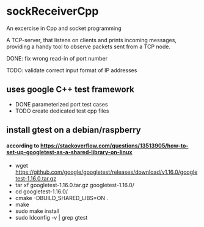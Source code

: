 # sockReceiverCpp

An excercise in Cpp and socket programming

A TCP-server, that listens on clients and prints incoming messages, providing a handy tool to observe packets sent from a TCP node.

DONE: fix wrong read-in of port number

TODO: validate correct input format of IP addresses

## uses google C++ test framework
* DONE parameterized port test cases
* TODO create dedicated test cpp files

## install gtest on a debian/raspberry
####  according to https://stackoverflow.com/questions/13513905/how-to-set-up-googletest-as-a-shared-library-on-linux
 
* wget https://github.com/google/googletest/releases/download/v1.16.0/googletest-1.16.0.tar.gz
* tar xf googletest-1.16.0.tar.gz googletest-1.16.0/
* cd googletest-1.16.0/
* cmake -DBUILD_SHARED_LIBS=ON .
* make
* sudo make install
* sudo ldconfig -v | grep gtest
